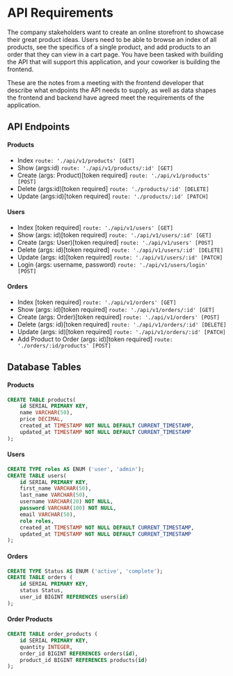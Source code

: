 # API Requirements

The company stakeholders want to create an online storefront to showcase their great product ideas. Users need to be able to browse an index of all products, see the specifics of a single product, and add products to an order that they can view in a cart page. You have been tasked with building the API that will support this application, and your coworker is building the frontend.

These are the notes from a meeting with the frontend developer that describe what endpoints the API needs to supply, as well as data shapes the frontend and backend have agreed meet the requirements of the application.

## API Endpoints

#### Products

- Index `route: './api/v1/products' [GET]`
- Show (args:id) `route: './api/v1/products/:id' [GET]`
- Create (args: Product)[token required] `route: './api/v1/products' [POST]`
- Delete (args:id)[token required] `route: './products/:id' [DELETE]`
- Update (args:id)[token required] `route: './products/:id' [PATCH]`

#### Users

- Index [token required] `route: './api/v1/users' [GET]`
- Show (args: id)[token required] `route: './api/v1/users/:id' [GET]`
- Create (args: User)[token required] `route: './api/v1/users' [POST]`
- Delete (args: id)[token required] `route: './api/v1/users/:id' [DELETE]`
- Update (args: id)[token required] `route: './api/v1/users/:id' [PATCH]`
- Login (args: username, password) `route: './api/v1/users/login' [POST]`

#### Orders

- Index [token required] `route: './api/v1/orders' [GET]`
- Show (args: id)[token required] `route: './api/v1/orders/:id' [GET]`
- Create (args: Order)[token required] `route: './api/v1/orders' [POST]`
- Delete (args: id)[token required] `route: './api/v1/orders/:id' [DELETE]`
- Update (args: id)[token required] `route: './api/v1/orders/:id' [PATCH]`
- Add Product to Order (args: id)[token required] `route: './orders/:id/products' [POST]`

## Database Tables

#### Products

```sql
CREATE TABLE products(
    id SERIAL PRIMARY KEY,
    name VARCHAR(50),
    price DECIMAL,
    created_at TIMESTAMP NOT NULL DEFAULT CURRENT_TIMESTAMP,
    updated_at TIMESTAMP NOT NULL DEFAULT CURRENT_TIMESTAMP
);
```

#### Users

```sql
CREATE TYPE roles AS ENUM ('user', 'admin');
CREATE TABLE users(
    id SERIAL PRIMARY KEY,
    first_name VARCHAR(50),
    last_name VARCHAR(50),
    username VARCHAR(20) NOT NULL,
    password VARCHAR(100) NOT NULL,
    email VARCHAR(50),
    role roles,
    created_at TIMESTAMP NOT NULL DEFAULT CURRENT_TIMESTAMP,
    updated_at TIMESTAMP NOT NULL DEFAULT CURRENT_TIMESTAMP
);
```

#### Orders

```sql
CREATE TYPE Status AS ENUM ('active', 'complete');
CREATE TABLE orders (
    id SERIAL PRIMARY KEY,
    status Status,
    user_id BIGINT REFERENCES users(id)
);
```

#### Order Products

```sql
CREATE TABLE order_products (
    id SERIAL PRIMARY KEY,
    quantity INTEGER,
    order_id BIGINT REFERENCES orders(id),
    product_id BIGINT REFERENCES products(id)
);
```